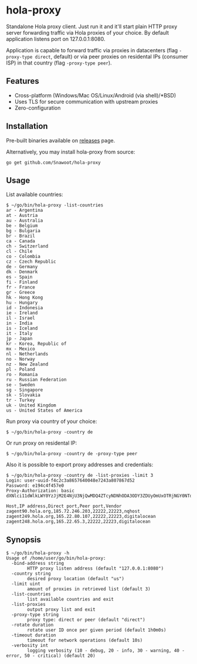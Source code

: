 # hola-proxy

Standalone Hola proxy client. Just run it and it'll start plain HTTP proxy server forwarding traffic via Hola proxies of your choice. By default application listens port on 127.0.0.1:8080.

Application is capable to forward traffic via proxies in datacenters (flag `-proxy-type direct`, default) or via peer proxies on residental IPs (consumer ISP) in that country (flag `-proxy-type peer`).

## Features

* Cross-platform (Windows/Mac OS/Linux/Android (via shell)/\*BSD)
* Uses TLS for secure communication with upstream proxies
* Zero-configuration

## Installation

Pre-built binaries available on [releases](https://github.com/Snawoot/hola-proxy/releases/latest) page.

Alternatively, you may install hola-proxy from source:

```
go get github.com/Snawoot/hola-proxy
```

## Usage

List available countries:

```
$ ~/go/bin/hola-proxy -list-countries
ar - Argentina
at - Austria
au - Australia
be - Belgium
bg - Bulgaria
br - Brazil
ca - Canada
ch - Switzerland
cl - Chile
co - Colombia
cz - Czech Republic
de - Germany
dk - Denmark
es - Spain
fi - Finland
fr - France
gr - Greece
hk - Hong Kong
hu - Hungary
id - Indonesia
ie - Ireland
il - Israel
in - India
is - Iceland
it - Italy
jp - Japan
kr - Korea, Republic of
mx - Mexico
nl - Netherlands
no - Norway
nz - New Zealand
pl - Poland
ro - Romania
ru - Russian Federation
se - Sweden
sg - Singapore
sk - Slovakia
tr - Turkey
uk - United Kingdom
us - United States of America
```

Run proxy via country of your choice:

```
$ ~/go/bin/hola-proxy -country de
```

Or run proxy on residental IP:

```
$ ~/go/bin/hola-proxy -country de -proxy-type peer
```

Also it is possible to export proxy addresses and credentials:

```
$ ~/go/bin/hola-proxy -country de -list-proxies -limit 3
Login: user-uuid-f4c2c3a8657640048e7243a807867d52
Password: e194c4f457e0
Proxy-Authorization: basic dXNlci11dWlkLWY0YzJjM2E4NjU3NjQwMDQ4ZTcyNDNhODA3ODY3ZDUyOmUxOTRjNGY0NTdlMA==

Host,IP address,Direct port,Peer port,Vendor
zagent90.hola.org,185.72.246.203,22222,22223,nqhost
zagent249.hola.org,165.22.80.107,22222,22223,digitalocean
zagent248.hola.org,165.22.65.3,22222,22223,digitalocean
```

## Synopsis

```
$ ~/go/bin/hola-proxy -h
Usage of /home/user/go/bin/hola-proxy:
  -bind-address string
    	HTTP proxy listen address (default "127.0.0.1:8080")
  -country string
    	desired proxy location (default "us")
  -limit uint
    	amount of proxies in retrieved list (default 3)
  -list-countries
    	list available countries and exit
  -list-proxies
    	output proxy list and exit
  -proxy-type string
    	proxy type: direct or peer (default "direct")
  -rotate duration
    	rotate user ID once per given period (default 1h0m0s)
  -timeout duration
    	timeout for network operations (default 10s)
  -verbosity int
    	logging verbosity (10 - debug, 20 - info, 30 - warning, 40 - error, 50 - critical) (default 20)
```
